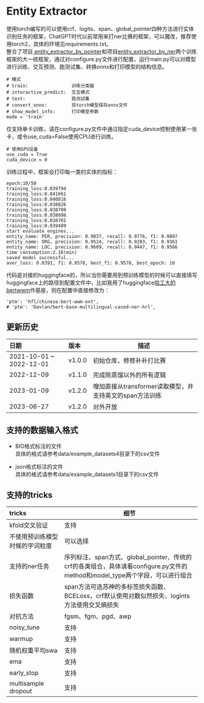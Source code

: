 # Entity Extractor  
使用torch编写的可以使用crf、logits、span、global_pointer四种方法进行实体识别任务的框架，ChatGPT时代以前常用来打ner比赛的框架，可以魔改，推荐使用torch2，具体的环境见requirements.txt。  
整合了项目[
entity_extractor_by_pointer](https://github.com/StanleyLsx/entity_extractor_by_pointer)和项目[entity_extractor_by_ner](https://github.com/StanleyLsx/entity_extractor_by_ner)两个训练框架的大一统框架，通过对configure.py文件进行配置，运行main.py可以对模型进行训练、交互预测、跑测试集、转换onnx和打印模型的结构信息。      
```
# 模式
# train:                训练分类器
# interactive_predict:  交互模式
# test:                 跑测试集
# convert_onnx:         将torch模型保存onnx文件
# show_model_info:      打印模型参数
mode = 'train'
```

仅支持单卡训练，请在configure.py文件中通过指定cuda_device控制使用某一张卡，或令use_cuda=False使用CPU进行训练。  
```
# 使用GPU设备
use_cuda = True
cuda_device = 0
```

训练过程中，框架会打印每一类的实体的指标：
```
epoch:10/50
training_loss:0.039794
training_loss:0.041661
training_loss:0.040816
training_loss:0.038826
training_loss:0.038709
training_loss:0.038098
training_loss:0.038701
training_loss:0.039489
start evaluate engines...
entity_name: PER, precision: 0.9837, recall: 0.9776, f1: 0.9807
entity_name: ORG, precision: 0.9524, recall: 0.9203, f1: 0.9361
entity_name: LOC, precision: 0.9689, recall: 0.9447, f1: 0.9566
time consumption:2.16(min)
saved model successful...
aver_loss: 0.0391, f1: 0.9578, best_f1: 0.9578, best_epoch: 10 
```

代码是对接的huggingface的，所以当你需要用到预训练模型的时候可以直接填写huggingface上的路径到配置文件中，比如我用了huggingface[哈工大的bertwwm](https://huggingface.co/hfl/chinese-bert-wwm-ext)作基座，则在配置中直接修改为：
```
'ptm': 'hfl/chinese-bert-wwm-ext',
# 'ptm': 'Davlan/bert-base-multilingual-cased-ner-hrl',
```

## 更新历史
日期| 版本     |描述
:---|:-------|---
2021-10-01 ~ 2022-12-01| v1.0.0 |初始仓库，修修补补打比赛
2022-12-09| v1.1.0 |完成除蒸馏以外的所有逻辑
2023-01-09| v1.2.0 |增加直接从transformer读取模型，并支持英文的span方法训练
2023-06-27| v1.2.0 |对外开放

## 支持的数据输入格式
* BIO格式标注的文件  
具体的格式请参考data/example_datasets4目录下的csv文件
  
* json格式标注的文件  
具体的格式请参考data/example_datasets1目录下的csv文件

## 支持的tricks  
tricks| 细节
:---|-------
kfold交叉验证|支持
不使用预训练模型时候的字词粒度|可以选择
支持的ner任务|序列标注、span方式、global_pointer、传统的crf的各类组合，具体请看configure.py文件的method和model_type两个字段，可以进行组合
损失函数|span方法可选苏神的多标签损失函数、BCELoss，crf默认使用对数似然损失、logints方法使用交叉熵损失
对抗方法|fgsm、fgm、pgd、awp
noisy_tune|支持
warmup|支持
随机权重平均swa|支持
ema|支持
early_stop|支持
multisample dropout|支持
